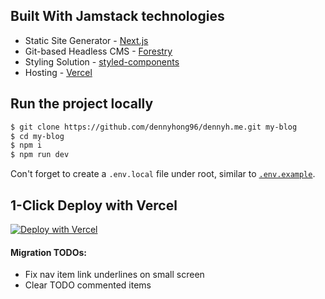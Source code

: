 ## Built With Jamstack technologies

- Static Site Generator - [Next.js](https://nextjs.org/)
- Git-based Headless CMS - [Forestry](https://forestry.io/)
- Styling Solution - [styled-components](https://styled-components.com/)
- Hosting - [Vercel](https://vercel.com)

## Run the project locally

```bash
$ git clone https://github.com/dennyhong96/dennyh.me.git my-blog
$ cd my-blog
$ npm i
$ npm run dev
```

Con't forget to create a `.env.local` file under root, similar to [`.env.example`](.env.example).

## 1-Click Deploy with Vercel

[![Deploy with Vercel](https://vercel.com/button)](https://vercel.com/new/git/external?repository-url=https://github.com/dennyhong96/denny-hong)

#### Migration TODOs:

- Fix nav item link underlines on small screen
- Clear TODO commented items
